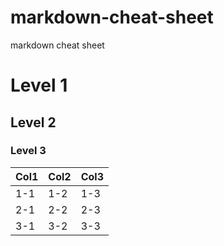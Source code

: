 # markdown-cheat-sheet
markdown cheat sheet

# Level 1
## Level 2
### Level 3


Col1 | Col2 | Col3
-|-|-
1-1|1-2|1-3
2-1|2-2|2-3
3-1|3-2|3-3
